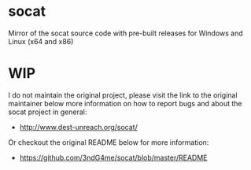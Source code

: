 # socat
Mirror of the socat source code with pre-built releases for Windows and Linux (x64 and x86)

# WIP
I do not maintain the original project, please visit the link to the original maintainer below more information on how to report bugs and about the socat project in general:
- http://www.dest-unreach.org/socat/

Or checkout the original README below for more information:
- https://github.com/3ndG4me/socat/blob/master/README
